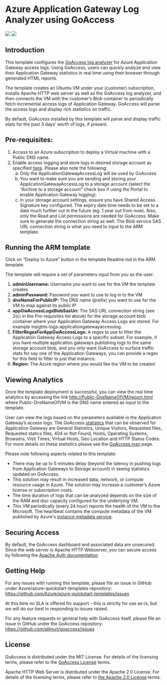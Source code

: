 # Azure Application Gateway Log Analyzer using GoAccess

<a href="https://portal.azure.com/#create/Microsoft.Template/uri/https%3A%2F%2Fraw.githubusercontent.com%2FAzure%2Fazure-quickstart-templates%2Fmaster%2Fapplication-gateway-logviewer-goaccess%2Fazuredeploy.json" target="_blank"><img src="http://azuredeploy.net/deploybutton.png"/></a>
<a href="http://armviz.io/#/?load=https%3A%2F%2Fraw.githubusercontent.com%2FAzure%2Fazure-quickstart-templates%2Fmaster%2Fapplication-gateway-logviewer-goaccess%2Fazuredeploy.json" target="_blank">
    <img src="http://armviz.io/visualizebutton.png"/>
</a>

<h2>Introduction</h2>
This template configures the <a href="https://goaccess.io">GoAccess log analyzer</a> for Azure Application Gateway access logs. Using GoAccess, users can quickly analyze and view their Application Gateway statistics in real time using their browser through generated HTML reports.
 
The template creates an Ubuntu VM under your (customer) subscription, installs Apache HTTP web server as well as the GoAccess log analyzer, and then connects the VM with the customer’s Blob container to periodically fetch incremental access logs of Application Gateway. GoAccess will parse the access logs and display rich statistics on traffic.

By default, GoAccess installed by this template will parse and display traffic stats for the past 3 days’ worth of logs, if present. 
 
<h2>Pre-requisites:</h2>
    <ol type="1">
    <li>Access to an Azure subscription to deploy a Virtual machine with a Public DNS name.</li>
    <li>Enable access logging and store logs in desired storage account as specified <a    href="https://docs.microsoft.com/en-us/azure/application-gateway/application-gateway-diagnostics#diagnostic-logging">here</a>. Please also note the following:    
    <ol type="a">
        <li>Only the ApplicationGatewayAccessLog will be used by GoAccess</li>
        <li>You want to make sure you are sending and storing your ApplicationGatewayAccessLog to a storage account (select the “Archive to a storage account” check box if using the Portal to enable Application Gateway logging).</li>
        <li>In your storage account settings, ensure you have Shared Access Signature key configured. The expiry date time needs to be set to a date much further out in the future (eg: 1 year out from now). Also, only the Read and List permissions are needed for GoAccess. Make sure to generate the connection string as well.  The Blob service SAS URL connection string is what you need to input to the ARM template.</li>
    </ol>
    </li>
    </ol>

<h2>Running the ARM template</h2>

Click on “Deploy to Azure” button in the template Readme.md in the ARM template. 

The template will require a set of parameters input from you as the user:
    <ol type="1">
        <li><b>adminUsername:</b> Username you want to use for the VM the template creates</li>
        <li><b>adminPassword:</b> Password you want to use to log in to the VM</li>
        <li><b>dnsNameForPublicIP:</b> The DNS name (prefix) you want to use for the VM to map against its public IP</li>
        <li><b>appGwAccessLogsBlobSasUri:</b> The SAS URL connection string (see 2(c) in the Pre-requisites list above) for the storage account blob container where your Application Gateway Access Logs are stored. For example insights-logs-applicationgatewayaccesslog.</li>
        <li><b>FilterRegexForAppGwAccessLogs:</b> A regex to use to filter the Application Gateway Access Logs to a specific subset. For example, if you have multiple application gateways publishing logs to the same storage account blob, and you only want GoAccess to surface traffic stats for say one of the Application Gateways, you can provide a regex for this field to filter to just that instance.</li>
        <li><b>Region:</b> The Azure region where you would like the VM to be created</li>
    </ol>

<h2>Viewing Analytics</h2>

Once the template deployment is successful, you can view the real time analytics by accessing the link <u>http://Public-DnsNameOfVM/report.html</u> where Public-DnsNameOfVM is the DNS name entered as input to the template.
 
User can view the logs based on the parameters available in the Application Gateway’s access logs. The GoAccess <a href="https://goaccess.io/man">statistics</a> that can be observed for Application Gateway are General Statistics, Unique Visitors, Requested files, Requested statics files, 404 or Not Found, Hosts, Operating Systems, Browsers, Visit Times, Virtual Hosts, Geo Location and HTTP Status Codes. For more details on these statistics please see the <a href="https://goaccess.io/man">GoAccess man</a> page. 

Please note following aspects related to this template:
    <ul>
    <li>There may be up to 5 minutes delay (beyond the latency in pushing logs from Application Gateways to Storage account) in seeing statistics updated on GoAccess.</li>
    <li>This solution may result in increased data, network, or compute resource usage in Azure. The solution may increase a customer’s Azure license or subscription costs.</li>
    <li>The time duration of logs that can be analyzed depends on the size of the RAM and disc capacity configured for the underlying VM.</li>
    <li>This VM periodically (every 24 hour) reports the health of the VM to the Microsoft.  The heartbeat contains the compute metadata of the VM published by Azure's <a href="https://docs.microsoft.com/en-us/azure/virtual-machines/windows/instance-metadata-service">instance metadata service</a>.
    </ul>

<h2>Securing Access</h2>

By default, the GoAccess dashboard and associated data are unsecured. Since the web server is Apache HTTP Webserver, you can secure access by following the <a href="https://httpd.apache.org/docs/2.4/howto/auth.html">Apache Auth documentation</a>.

<h2>Getting Help</h2>

For any issues with running this template, please file an issue in GitHub under Azure/azure-quickstart-templates repository: <u>https://github.com/Azure/azure-quickstart-templates/issues</u>

At this time no SLA is offered for support – this is strictly for use as-is, but we will do our best in responding to issues raised. 

For any feature requests or general help with GoAccess itself, please file an issue in GitHub under the GoAccess repository: <u>https://github.com/allinurl/goaccess/issues</u>

<h2>License</h2>

GoAccess is distributed under the MIT License. For details of the licensing terms, please refer to the <a href="https://github.com/allinurl/goaccess/blob/master/COPYING">GoAccess License</a> terms.

Apache HTTP Web Server is distributed under the Apache 2.0 License. For details of the licensing terms, please refer to <a href="http://www.apache.org/licenses/LICENSE-2.0">the Apache 2.0 License</a> terms.

